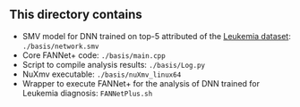 ## This directory contains

- SMV model for DNN trained on top-5 attributed of the [Leukemia dataset](https://hastie.su.domains/CASI_files/DATA/leukemia.html): `./basis/network.smv`
- Core FANNet+ code: `./basis/main.cpp`
- Script to compile analysis results: `./basis/Log.py`
- NuXmv executable: `./basis/nuXmv_linux64`
- Wrapper to execute FANNet+ for the analysis of DNN trained for Leukemia diagnosis: `FANNetPlus.sh` 
